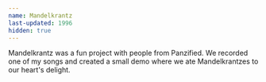 ```yaml
---
name: Mandelkrantz
last-updated: 1996
hidden: true
---
```


Mandelkrantz was a fun project with people from Panzified. We recorded one of my songs and created a small demo where we ate Mandelkrantzes to our heart's delight.